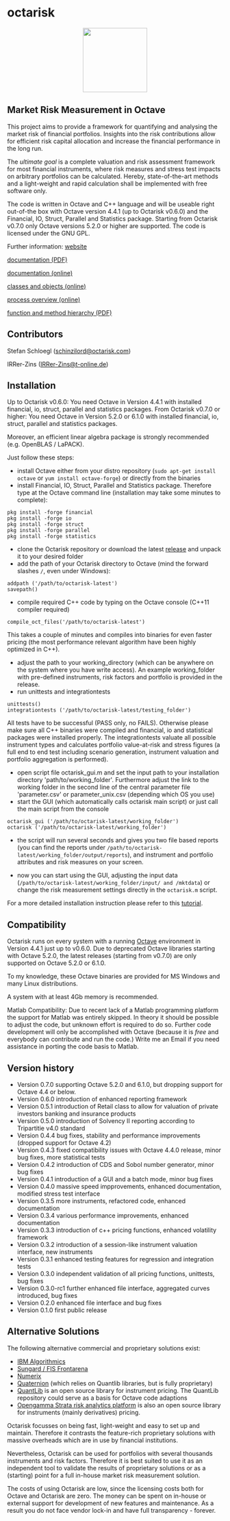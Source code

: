 # octarisk
<p align="center">
  <img src="http://www.octarisk.com/images/OCTARISK_logo_standard.svg" width="150" >
</p>

## Market Risk Measurement in Octave

This project aims to provide a framework for quantifying and analysing
the market risk of financial portfolios.
Insights into the risk contributions allow for efficient risk capital
allocation and increase the financial performance in the long run.

The *ultimate goal* is a complete valuation and risk assessment framework for 
most financial instruments, where risk measures
and stress test impacts on arbitrary portfolios can be calculated. Hereby, 
state-of-the-art methods and a light-weight and rapid 
calculation shall be implemented with free software only.

The code is written in Octave and C++ language and will be useable right out-of-the box 
with Octave version 4.4.1 (up to Octarisk v0.6.0) and the Financial, IO, Struct, Parallel and Statistics package. 
Starting from Octarisk v0.7.0 only Octave versions 5.2.0 or higher are supported.
The code is licensed under the GNU GPL.

Further information:
[website](http://www.octarisk.com)

[documentation (PDF)](http://www.octarisk.com/documentation/doc_octarisk.pdf)

[documentation (online)](http://www.octarisk.com/documentation/index.html)

[classes and objects (online)](http://www.octarisk.com/documentation/Octave-octarisk-Classes.html#Octave-octarisk-Classes)

[process overview (online)](https://www.octarisk.com/documentation/Implementation-concept.html#Process-overview)

[function and method hierarchy (PDF)](https://www.octarisk.com/download/octarisk_dependencies.pdf)

## Contributors
Stefan Schloegl (schinzilord@octarisk.com)

IRRer-Zins (IRRer-Zins@t-online.de)
## Installation

Up to Octarisk v0.6.0:
You need Octave in Version 4.4.1 with installed financial, io, struct, parallel and statistics packages.
From Octarisk v0.7.0 or higher:
You need Octave in Version 5.2.0 or 6.1.0 with installed financial, io, struct, parallel and statistics packages.

Moreover, an efficient linear algebra package is strongly recommended (e.g. OpenBLAS / LaPACK).

Just follow these steps:
- install Octave either from your distro repository (`sudo apt-get install octave` 
or `yum install octave-forge`) or directly from the binaries
- install Financial, IO, Struct, Parallel and Statistics package. Therefore type at the Octave command line
(installation may take some minutes to complete):

```
pkg install -forge financial
pkg install -forge io
pkg install -forge struct
pkg install -forge parallel
pkg install -forge statistics
```

- clone the Octarisk repository or download the latest 
[release](https://github.com/octarisk/octarisk/releases) and unpack it 
to your desired folder
- add the path of your Octarisk directory to Octave (mind the forward 
slashes `/`, even under Windows):

```
addpath ('/path/to/octarisk-latest')
savepath()
```
- compile required C++ code by typing on the Octave console (C++11 compiler required)
```
compile_oct_files('/path/to/octarisk-latest')
```
This takes a couple of minutes and compiles into binaries for even faster pricing (the most performance relevant algorithm have been highly optimized in C++).
- adjust the path to your working_directory (which can be 
anywhere on the system where you have write access). 
An example working_folder with pre-defined instruments, risk factors and 
portfolio is provided in the release.
- run unittests and integrationtests
```
unittests()
integrationtests ('/path/to/octarisk-latest/testing_folder')
```
All tests have to be successful (PASS only, no FAILS). Otherwise please make sure all C++ binaries were compiled and financial, io and statistical packages were installed properly. The integrationtests valuate all possible instrument types and calculates portfolio value-at-risk and stress figures (a full end to end test including scenario generation, instrument valuation and portfolio aggregation is performed).

- open script file octarisk_gui.m and set the input path to your installation directory 'path/to/working_folder'. Furthermore adjust the link to the working folder in the second line of the central parameter file 'parameter.csv' or parameter_unix.csv (depending which OS you use)
- start the GUI (which automatically calls octarisk main script) or just call the main script from the console


```
octarisk_gui ('/path/to/octarisk-latest/working_folder')
octarisk ('/path/to/octarisk-latest/working_folder')
```

- the script will run several seconds and gives you two file based reports 
(you can find the reports under `/path/to/octarisk-latest/working_folder/output/reports`),
and instrument and portfolio attributes and risk measures on your screen.

- now you can start using the GUI, adjusting the input data (`/path/to/octarisk-latest/working_folder/input/ and /mktdata`) 
or change the risk measurement settings directly in the `octarisk.m` script.

For a more detailed installation instruction please refer to this 
[tutorial](http://www.octarisk.com/tutorial.html).

## Compatibility

Octarisk runs on every system with a running [Octave](https://www.gnu.org/software/octave/) 
environment in Version 4.4.1 just up to v0.6.0. Due to deprecated Octave libraries starting with Octave 5.2.0, the latest releases (starting from v0.7.0) are only supported on Octave 5.2.0 or 6.1.0.

To my knowledge, these Octave binaries are provided for MS Windows and many Linux distributions.

A system with at least 4Gb memory is recommended.

Matlab Compatibility:
Due to recent lack of a Matlab programming platform the support for Matlab was entirely skipped.
In theory it should be possible to adjust the code, but unknown effort is required to do so.
Further code development will only be accomplished with Octave (because 
it is *free* and everybody can contribute and run the code.)
Write me an Email if you need assistance in porting the code basis to Matlab.

## Version history

- Version 0.7.0   supporting Octave 5.2.0 and 6.1.0, but dropping support for Octave 4.4 or below.
- Version 0.6.0   introduction of enhanced reporting framework
- Version 0.5.1   introduction of Retail class to allow for valuation of private investors banking and insurance products
- Version 0.5.0   introduction of Solvency II reporting according to Tripartitie v4.0 standard
- Version 0.4.4   bug fixes, stability and performance improvements (dropped support for Octave 4.2)
- Version 0.4.3   fixed compatibility issues with Octave 4.4.0 release, minor bug fixes, more statistical tests
- Version 0.4.2   introduction of CDS and Sobol number generator, minor bug fixes
- Version 0.4.1   introduction of a GUI and a batch mode, minor bug fixes
- Version 0.4.0   massive speed impprovements, enhanced documentation, modified stress test interface
- Version 0.3.5   more instruments, refactored code, enhanced documentation
- Version 0.3.4   various performance improvements, enhanced documentation
- Version 0.3.3   introduction of c++ pricing functions, enhanced volatility framework
- Version 0.3.2   introduction of a session-like instrument valuation interface, new instruments
- Version 0.3.1   enhanced testing features for regression and integration tests 
- Version 0.3.0   independent validation of all pricing functions, unittests, bug fixes
- Version 0.3.0-rc1 further enhanced file interface, aggregated curves introduced, bug fixes
- Version 0.2.0   enhanced file interface and bug fixes
- Version 0.1.0   first public release

## Alternative Solutions

The following alternative commercial and proprietary solutions exist:
- [IBM Algorithmics](http://www-03.ibm.com/software/products/en/algomarkrisk)
- [Sungard / FIS Frontarena](https://www.sungard.com/solutions/trading-network-services/trade-order-management/front-arena/front-arena-position-risk-management)
- [Numerix](http://www.numerix.com/product/market-risk)
- [Quaternion](https://www.quaternion.com/software-solutions/) (which relies on 
Quantlib libraries, but is fully proprietary)
- [QuantLib](http://quantlib.org/index.shtml) is an open source library for 
instrument pricing. The QuantLib repository could serve as a basis for Octave 
code adaptions
- [Opengamma Strata risk analytics platform](https://github.com/OpenGamma/Strata) is also an open source library for instruments (mainly derivatives) pricing.

Octarisk focusses on being fast, light-weight and easy to set up and maintain. 
Therefore it contrasts the feature-rich proprietary solutions with massive overheads 
which are in use by financial institutions.

Nevertheless, Octarisk can be used for portfolios with several thousands instruments 
and risk factors. Therefore it is best suited to use it as an independent
tool to validate the results of proprietary solutions or as a (starting) point for 
a full in-house market risk measurement solution.

The costs of using Octarisk are low, since the licensing costs
both for Octave and Octarisk are zero. The money can be spent on in-house 
or external support for development of new features and maintenance. 
As a result you do not face vendor lock-in and have full transparency - forever.


